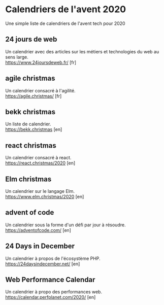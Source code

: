 # Calendriers de l'avent 2020
Une simple liste de calendriers de l'avent tech pour 2020

## 24 jours de web
Un calendrier avec des articles sur les métiers et technologies du web au sens large.   
https://www.24joursdeweb.fr/ [fr]

## agile christmas
Un calendrier consacré à l'agilité.  
https://agile.christmas/ [fr]

## bekk christmas
Un liste de calendrier.  
https://bekk.christmas [en]

## react christmas
Un calendrier consacré à react.  
https://react.christmas/2020 [en]

## Elm christmas
Un calendrier sur le langage Elm.  
https://www.elm.christmas/2020 [en]

## advent of code
Un calendrier sous la forme d'un défi par jour à résoudre.  
https://adventofcode.com/ [en]

## 24 Days in December
Un calendrier à propos de l'écosystème PHP.  
https://24daysindecember.net/ [en]

## Web Performance Calendar
Un calendrier à propo des performances web.  
https://calendar.perfplanet.com/2020/ [en]
